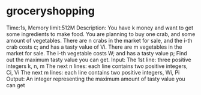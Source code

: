 # groceryshopping
Time:1s, Memory limit:512M
Description:
You have k money and want to get some ingredients to make food. You are planning to buy one crab, and some amount of vegetables. There are n crabs in the market for sale, and the i-th crab costs c; and has a tasty value of Vi. There are m vegetables in the market for sale.
The i-th vegetable costs W; and has a tasty value p; Find out the maximum tasty value you can get.
Input:
The 1st line: three positive integers k, n, m
The next n lines: each line contains two positive integers, Ci, Vi The next m lines: each line contains two positive integers, Wi, Pi
Output:
An integer representing the maximum amount of tasty value you can get
